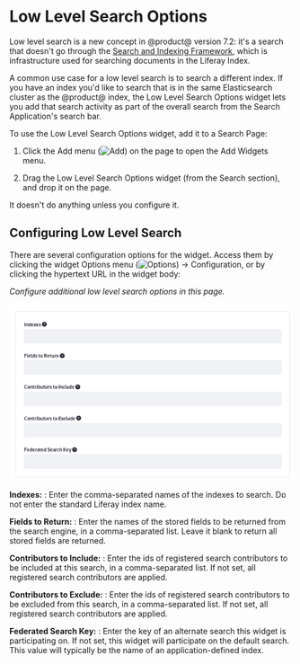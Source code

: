 # Low Level Search Options

Low level search is a new concept in @product@ version 7.2: it's a search that
doesn't go through the [Search and Indexing
Framework](/docs/7-2/frameworks/-/knowledge_base/f/model-entity-indexing-framework),
which is infrastructure used for searching documents in the Liferay Index.

A common use case for a low level search is to search a different index. If you
have an index you'd like to search that is in the same Elasticsearch cluster as
the @product@ index, the Low Level Search Options widget lets you add that
search activity as part of the overall search from the Search Application's
search bar.

To use the Low Level Search Options widget, add it to a Search Page:

1.  Click the Add menu (![Add](../../images/icon-add-widget.png)) on the page to
    open the Add Widgets menu.

2.  Drag the Low Level Search Options widget (from the Search section), and drop
    it on the page.

It doesn't do anything unless you configure it.

## Configuring Low Level Search

There are several configuration options for the widget. Access them by clicking
the widget Options menu (![Options](../../images/icon-app-options.png)) &rarr;
Configuration, or by clicking the hypertext URL in the widget body:

_Configure additional low level search options in this page._

![Figure x: The Low Level Options widget has several configuration options.](../../images/search-lowlvl-options.png)


**Indexes:**
: Enter the comma-separated names of the indexes to search. Do not enter the
standard Liferay index name.

**Fields to Return:**
: Enter the names of the stored fields to be returned from the search engine, in
a comma-separated list. Leave it blank to return all stored fields are returned.

**Contributors to Include:**
: Enter the ids of registered search contributors to be included at this search,
in a comma-separated list. If not set, all registered search contributors are
applied.

**Contributors to Exclude:**
: Enter the ids of registered search contributors to be excluded from this
search, in a comma-separated list. If not set, all registered search
contributors are applied.

**Federated Search Key:**
: Enter the key of an alternate search this widget is participating on. If not
set, this widget will participate on the default search. This value will
typically be the name of an application-defined index.







